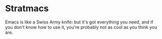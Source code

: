 # Stratmacs
Emacs is like a Swiss Army knife: but it's got everything you need, and if you don't know how to use it, you're probably not as cool as you think you are.
